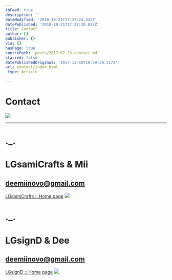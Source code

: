 ```yaml
---
inFeed: true
description: ''
dateModified: '2018-10-21T17:37:24.332Z'
datePublished: '2018-10-21T17:37:26.627Z'
title: Contact
author: []
publisher: {}
via: {}
hasPage: true
sourcePath: _posts/2017-02-23-contact.md
starred: false
datePublishedOriginal: '2017-11-10T19:59:39.117Z'
url: contact/index.html
_type: Article

---
```

# Contact
![](https://the-grid-user-content.s3-us-west-2.amazonaws.com/9e46b2a8-5199-4754-9a1a-753515b2e9ab.jpg)

---

# .\_.

# LGsamiCrafts & Mii

## deemiinovo@gmail.com
[LGsamiCrafts :: Home page][0]
![](https://the-grid-user-content.s3-us-west-2.amazonaws.com/68032188-1e3f-47e1-b307-72ea7f80b8b4.jpg)

# .\_.

# LGsignD & Dee

## deemiinovo@gmail.com
[LGsignD :: Home page][1]
![](https://the-grid-user-content.s3-us-west-2.amazonaws.com/e38aa4c6-29f3-42a4-973d-6a8cc169aaeb.jpg)

[0]: https://thegrid.ai/lgsamicrafts/
[1]: https://thegrid.ai/lgsignd/